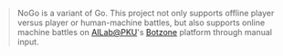 > NoGo is a variant of Go. This project not only supports offline player versus player or human-machine battles, but also supports online machine battles on [AILab@PKU](https://ai.pku.edu.cn/zy/index.htm)'s [Botzone](https://botzone.org.cn/) platform through manual input.
